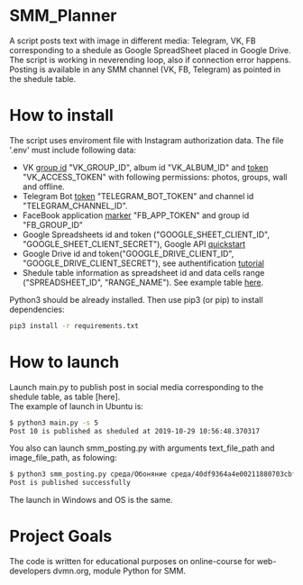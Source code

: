# SMM_Planner
A script posts text with image in different media: Telegram, VK, FB corresponding to a shedule as Google SpreadSheet placed in Google Drive.
The script is working in neverending loop, also if connection error happens. Posting is available in any SMM channel (VK, FB, Telegram) as pointed in the shedule table.

# How to install
The script uses enviroment file with Instagram authorization data. The file '.env' must include following data:
- VK [group id](http://regvk.com/id/) "VK_GROUP_ID", album id "VK_ALBUM_ID" and [token](https://vk.com/dev/implicit_flow_user) "VK_ACCESS_TOKEN" with following permissions: photos, groups, wall and offline. 
- Telegram Bot [token](https://smmplanner.com/blog/otlozhennyj-posting-v-telegram/) "TELEGRAM_BOT_TOKEN" and channel id "TELEGRAM_CHANNEL_ID".
- FaceBook application [marker](https://developers.facebook.com/tools/explorer/) "FB_APP_TOKEN" and group id "FB_GROUP_ID"
- Google Spreadsheets id and token ("GOOGLE_SHEET_CLIENT_ID", "GOOGLE_SHEET_CLIENT_SECRET"), Google API [quickstart](https://developers.google.com/sheets/api/quickstart/python)
- Google Drive id and token("GOOGLE_DRIVE_CLIENT_ID", "GOOGLE_DRIVE_CLIENT_SECRET"), see authentification [tutorial](https://gsuitedevs.github.io/PyDrive/docs/build/html/quickstart.html#authentication)
- Shedule table information as spreadsheet id and data cells range ("SPREADSHEET_ID", "RANGE_NAME"). See example table [here](https://docs.google.com/spreadsheets/d/17r4QRW_m0clut772bRnUL-U1-JiazImiZMm43SkgS9Q/edit#gid=0).

Python3 should be already installed. Then use pip3 (or pip) to install dependencies:

```bash
pip3 install -r requirements.txt
```

# How to launch
Launch main.py to publish post in social media corresponding to the shedule table, as table [here].  
The example of launch in Ubuntu is:

```bash
$ python3 main.py -s 5
Post 10 is published as sheduled at 2019-10-29 10:56:48.370317
```
You also can launch smm_posting.py with arguments text_file_path and image_file_path, as folowing:

```bash
$ python3 smm_posting.py среда/Обоняние среда/40df9364a4e00211880703cbf25c4351.jpg
Post is published successfully
```
The launch in Windows and OS is the same.

# Project Goals
The code is written for educational purposes on online-course for web-developers dvmn.org, module Python for SMM.
